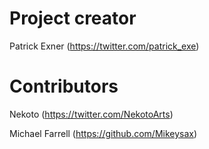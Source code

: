 # Project creator
Patrick Exner (https://twitter.com/patrick_exe)

# Contributors
Nekoto (https://twitter.com/NekotoArts)

Michael Farrell (https://github.com/Mikeysax)


